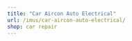 ```yaml
---
title: "Car Aircon Auto Electrical"
url: /imus/car-aircon-auto-electrical/
shop: car repair
---
```

